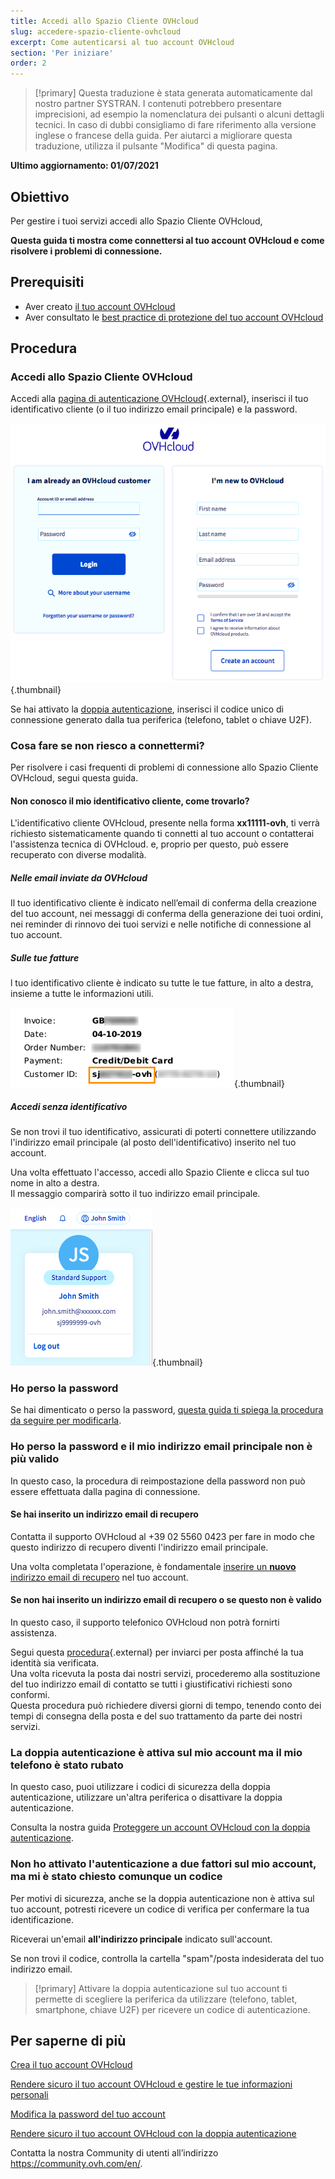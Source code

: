 ```yaml
---
title: Accedi allo Spazio Cliente OVHcloud
slug: accedere-spazio-cliente-ovhcloud
excerpt: Come autenticarsi al tuo account OVHcloud
section: 'Per iniziare'
order: 2
---
```


> [!primary]
> Questa traduzione è stata generata automaticamente dal nostro partner SYSTRAN. I contenuti potrebbero presentare imprecisioni, ad esempio la nomenclatura dei pulsanti o alcuni dettagli tecnici. In caso di dubbi consigliamo di fare riferimento alla versione inglese o francese della guida. Per aiutarci a migliorare questa traduzione, utilizza il pulsante "Modifica" di questa pagina.
>

**Ultimo aggiornamento: 01/07/2021**

## Obiettivo

Per gestire i tuoi servizi accedi allo Spazio Cliente OVHcloud,

**Questa guida ti mostra come connettersi al tuo account OVHcloud e come risolvere i problemi di connessione.**

## Prerequisiti

- Aver creato [il tuo account OVHcloud](https://docs.ovh.com/it/customer/creare-account-ovhcloud/)
- Aver consultato le [best practice di protezione del tuo account OVHcloud](https://docs.ovh.com/it/customer/tutto_sullidentificativo_cliente_ovh/)

## Procedura

### Accedi allo Spazio Cliente OVHcloud

Accedi alla [pagina di autenticazione OVHcloud](https://www.ovh.com/auth/?action=gotomanager&from=https://www.ovh.it/&ovhSubsidiary=it){.external}, inserisci il tuo identificativo cliente (o il tuo indirizzo email principale) e la password.

![identificativo cliente](images/log-in.png){.thumbnail}

Se hai attivato la [doppia autenticazione](https://docs.ovh.com/it/customer/proteggi_il_tuo_account_con_2FA/), inserisci il codice unico di connessione generato dalla tua periferica (telefono, tablet o chiave U2F).

### Cosa fare se non riesco a connettermi? <a name="login-failure"></a>

Per risolvere i casi frequenti di problemi di connessione allo Spazio Cliente OVHcloud, segui questa guida.

#### Non conosco il mio identificativo cliente, come trovarlo?

L'identificativo cliente OVHcloud, presente nella forma **xx11111-ovh**, ti verrà richiesto sistematicamente quando ti connetti al tuo account o contatterai l'assistenza tecnica di OVHcloud. e, proprio per questo, può essere recuperato con diverse modalità.

##### **Nelle email inviate da OVHcloud**

Il tuo identificativo cliente è indicato nell’email di conferma della creazione del tuo account, nei messaggi di conferma della generazione dei tuoi ordini, nei reminder di rinnovo dei tuoi servizi e nelle notifiche di connessione al tuo account.

##### **Sulle tue fatture**

l tuo identificativo cliente è indicato su tutte le tue fatture, in alto a destra, insieme a tutte le informazioni utili.

![identificativo cliente](images/nichandle01b.png){.thumbnail}

##### **Accedi senza identificativo**

Se non trovi il tuo identificativo, assicurati di poterti connettere utilizzando l'indirizzo email principale (al posto dell'identificativo) inserito nel tuo account.

Una volta effettuato l'accesso, accedi allo Spazio Cliente e clicca sul tuo nome in alto a destra.
<br>Il messaggio comparirà sotto il tuo indirizzo email principale.

![identificativo cliente](images/nic-handle.png){.thumbnail}

### Ho perso la password

Se hai dimenticato o perso la password, [questa guida ti spiega la procedura da seguire per modificarla](https://docs.ovh.com/it/customer/gestire-la-password/#se-non-ricordi-piu-la-password).

### Ho perso la password e il mio indirizzo email principale non è più valido

In questo caso, la procedura di reimpostazione della password non può essere effettuata dalla pagina di connessione.

#### Se hai inserito un indirizzo email di recupero

Contatta il supporto OVHcloud al +39 02 5560 0423 per fare in modo che questo indirizzo di recupero diventi l'indirizzo email principale.

Una volta completata l'operazione, è fondamentale [inserire un **nuovo** indirizzo email di recupero](https://docs.ovh.com/it/customer/tutto_sullidentificativo_cliente_ovh/#backup-email) nel tuo account.

#### Se non hai inserito un indirizzo email di recupero o se questo non è valido

In questo caso, il supporto telefonico OVHcloud non potrà fornirti assistenza.

Segui questa [procedura](https://www.ovh.it/cgi-bin/it/procedure/procedureChangeEmail.cgi){.external} per inviarci per posta affinché la tua identità sia verificata.
<br>Una volta ricevuta la posta dai nostri servizi, procederemo alla sostituzione del tuo indirizzo email di contatto se tutti i giustificativi richiesti sono conformi.
<br>Questa procedura può richiedere diversi giorni di tempo, tenendo conto dei tempi di consegna della posta e del suo trattamento da parte dei nostri servizi.

### La doppia autenticazione è attiva sul mio account ma il mio telefono è stato rubato

In questo caso, puoi utilizzare i codici di sicurezza della doppia autenticazione, utilizzare un'altra periferica o disattivare la doppia autenticazione.

Consulta la nostra guida [Proteggere un account OVHcloud con la doppia autenticazione](https://docs.ovh.com/it/customer/proteggi_il_tuo_account_con_2FA/#che-fare-se-uno-dei-miei-dispositivi-e-stato-smarrito-o-ha-smesso-di-funzionare).

### Non ho attivato l'autenticazione a due fattori sul mio account, ma mi è stato chiesto comunque un codice

Per motivi di sicurezza, anche se la doppia autenticazione non è attiva sul tuo account, potresti ricevere un codice di verifica per confermare la tua identificazione.

Riceverai un'email **all'indirizzo principale** indicato sull'account.

Se non trovi il codice, controlla la cartella "spam"/posta indesiderata del tuo indirizzo email.

> [!primary]
> Attivare la doppia autenticazione sul tuo account ti permette di scegliere la periferica da utilizzare (telefono, tablet, smartphone, chiave U2F) per ricevere un codice di autenticazione.
>

## Per saperne di più

[Crea il tuo account OVHcloud](https://docs.ovh.com/it/customer/creare-account-ovhcloud/)

[Rendere sicuro il tuo account OVHcloud e gestire le tue informazioni personali](https://docs.ovh.com/it/customer/tutto_sullidentificativo_cliente_ovh/)

[Modifica la password del tuo account](https://docs.ovh.com/it/customer/gestire-la-password/)

[Rendere sicuro il tuo account OVHcloud con la doppia autenticazione](https://docs.ovh.com/it/customer/proteggi_il_tuo_account_con_2FA/)

Contatta la nostra Community di utenti all’indirizzo <https://community.ovh.com/en/>.
